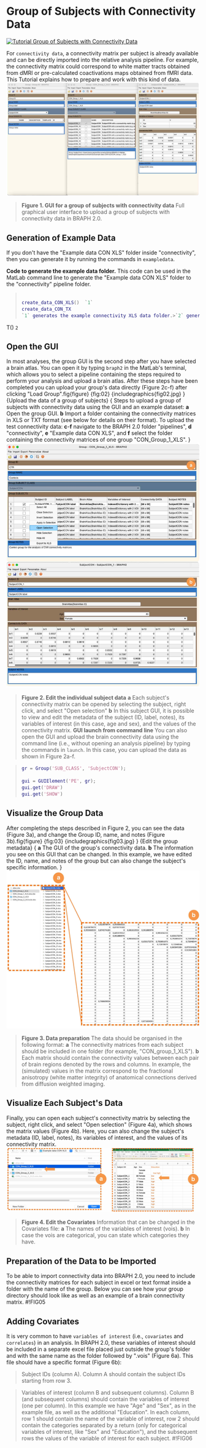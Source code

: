 # Group of Subjects with Connectivity Data

[![Tutorial Group of Subjects with Connectivity Data](https://img.shields.io/badge/PDF-Download-red?style=flat-square&logo=adobe-acrobat-reader)](tut_gr_con.pdf)

For `connectivity data`, a connectivity matrix per subject is already available and can be directly imported into the relative analysis pipeline. For example, the connectivity matrix could correspond to white matter tracts obtained from dMRI or pre-calculated coactivations maps obtained from fMRI data.
This Tutorial explains how to prepare and work with this kind of data.
<img src="fig01.jpg" alt="GUI for a group of subjects with connectivity data">

> **Figure 1. GUI for a group of subjects with connectivity data**
> Full graphical user interface to upload a group of subjects with connectivity data in BRAPH 2.0. 
## Generation of Example Data

If you don't have the "Example data CON XLS" folder inside "connectivity", then you can generate it by running the commands in `exampledata`.

**Code to generate the example data folder.**
		This code can be used in the MatLab command line to generate the "Example data CON XLS" folder to the "connectivity" pipeline folder.
> ```matlab
> 
> create_data_CON_XLS()  `1`
> create_data_CON_TX
>`1` generates the example connectivity XLS data folder.>`2` generates the example connectivity TXT data folder.

T() `2`
> 
## Open the GUI

In most analyses, the group GUI is the second step after you have selected a brain atlas. You can open it by typing `braph2` in the MatLab's terminal, which allows you to select a pipeline containing the steps required to perform your analysis and upload a brain atlas. After these steps have been completed you can upload your group's data directly (Figure 2c-f) after clicking "Load Group".fig{figure}
	{fig:02}
	{includegraphics{fig02.jpg}
	}
	{Upload the data of a group of subjects}
	{
	Steps to upload a group of subjects with connectivity data using the GUI and an example dataset: 
	**a** Open the group GUI.
	**b** Import a folder containing the connectivity matrices in XLS or TXT format (see below for details on their format).
	To upload the test connectivity data:
	**c**-**f** navigate to the BRAPH 2.0 folder "pipelines", **d** "connectivity",  **e** "Example data CON XLS", and **f** select the folder containing the connectivity matrices of one group "CON_Group_1_XLS".
	}
<img src="fig04.jpg" alt="Edit the individual subject data">

> **Figure 2. Edit the individual subject data**
> **a**  Each subject's connectivity matrix can be opened by selecting the subject, right click, and select "Open selection"
	**b** In this subject GUI, it is possible to view and edit the metadata of the subject (ID, label, notes), its variables of interest (in this case, age and sex), and the values of the connectivity matrix. 
> **GUI launch from command line**
 You can also open the GUI and upload the brain connectivity data using the command line (i.e., without opening an analysis pipeline) by typing the commands in `launch`. In this case, you can upload the data as shown in Figure 2a-f.
 
> ```matlab
> gr = Group('SUB_CLASS', 'SubjectCON');
> 
> gui = GUIElement('PE', gr);
> gui.get('DRAW')
> gui.get('SHOW')
> ```
## Visualize the Group Data

After completing the steps described in Figure 2, you can see the data (Figure 3a), and change the Group ID, name, and notes (Figure 3b).fig{figure}
	{fig:03}
	{includegraphics{fig03.jpg}
	}
	{Edit the group metadata}
	{ 
	**a** The GUI of the group's connectivity data. 
	**b** The information you see on this GUI that can be changed. In this example, we have edited the ID, name, and notes of the group but can also change the subject's specific information.
	}
<img src="fig05.jpg" alt="Data preparation">

> **Figure 3. Data preparation**
> The data should be organised in the following format:
	**a** The connectivity matrices from each subject should be included in one folder (for example, "CON_group_1_XLS"). 
	**b** Each matrix should contain the connectivity values between each pair of brain regions denoted by the rows and columns. In example, the (simulated) values in the matrix correspond to the fractional anisotropy (white matter integrity) of anatomical connections derived from diffusion weighted imaging.
## Visualize Each Subject's Data

Finally, you can open each subject's connectivity matrix by selecting the subject, right click, and select "Open selection" (Figure 4a), which shows the matrix values (Figure 4b). Here, you can also change the subject's metadata (ID, label, notes), its variables of interest, and the values of its connectivity matrix.
<img src="fig06.jpg" alt="Edit the Covariates">

> **Figure 4. Edit the Covariates**
> Information that can be changed in the Covariates file: 
	**a** The names of the variables of interest (vois).
	**b** In case the vois are categorical, you can state which categories they have.
## Preparation of the Data to be Imported

To be able to import connectivity data into BRAPH 2.0, you need to include the connectivity matrices for each subject in excel or text format inside a folder with the name of the group. Below you can see how your group directory should look like as well as an example of a brain connectivity matrix.
#!FIG05

## Adding Covariates
It is very common to have `variables of interest` (i.e., `covariates` and `correlates`) in an analysis. In BRAPH 2.0, these variables of interest should be included in a separate excel file placed just outside the group's folder and with the same name as the folder followed by ".vois" (Figure 6a). This file should have a specific format (Figure 6b):
> Subject IDs (column A).
Column A should contain the subject IDs starting from row 3.

> Variables of interest (column B and subsequent columns).
Column B (and subsequent columns) should contain the variables of interest (one per column). 
In this example we have "Age" and "Sex", as in the example file, as well as the additional "Education".
In each column, row 1 should contain the name of the variable of interest, row 2 should contain the categories separated by a return (only for categorical variables of interest, like "Sex" and "Education"), and the subsequent rows the values of the variable of interest for each subject.
#!FIG06
